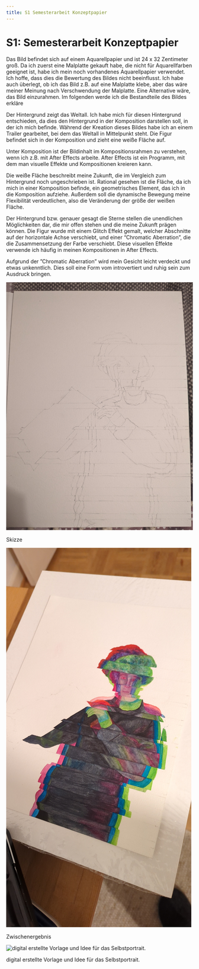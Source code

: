 ```yaml
---
title: S1 Semesterarbeit Konzeptpapier
---
```

# S1: Semesterarbeit Konzeptpapier

Das Bild befindet sich auf einem Aquarellpapier und ist 24 x 32 Zentimeter groß. Da ich zuerst eine Malplatte gekauft habe, die nicht für Aquarellfarben geeignet ist, habe ich mein noch vorhandenes Aquarellpapier verwendet. Ich hoffe, dass dies die Bewertung des Bildes nicht beeinflusst. Ich habe auch überlegt, ob ich das Bild z.B. auf eine Malplatte klebe, aber das wäre meiner Meinung nach Verschwendung der Malplatte. Eine Alternative wäre, das Bild einzurahmen. Im folgenden werde ich die Bestandteile des Bildes erkläre

Der Hintergrund zeigt das Weltall. Ich habe mich für diesen Hintergrund entschieden, da dies den Hintergrund in der Komposition darstellen soll, in der ich mich befinde. Während der Kreation dieses Bildes habe ich an einem Trailer gearbeitet, bei dem das Weltall in Mittelpunkt steht. Die Figur befindet sich in der Komposition und zieht eine weiße Fläche auf. 

Unter Komposition ist der Bildinhalt im Kompositionsrahmen zu verstehen, wenn ich z.B. mit After Effects arbeite. After Effects ist ein Programm, mit dem man visuelle Effekte und Kompositionen kreieren kann.

Die weiße Fläche beschreibt meine Zukunft, die im Vergleich zum Hintergrund noch ungeschrieben ist. Rational gesehen ist die Fläche, da ich mich in einer Komposition befinde, ein geometrisches Element, das ich in die Komposition aufziehe. Außerdem soll die dynamische Bewegung meine Flexibilität verdeutlichen, also die Veränderung der größe der weißen Fläche. 

Der Hintergrund bzw. genauer gesagt die Sterne stellen die unendlichen Möglichkeiten dar, die mir offen stehen und die meine Zukunft prägen können. Die Figur wurde mit einem Glitch Effekt gemalt, welcher Abschnitte auf der horizontale Achse verschiebt, und einer “Chromatic Aberration”, die die Zusammensetzung der Farbe verschiebt. Diese visuellen Effekte verwende ich häufig in meinen Kompositionen in After Effects. 

Aufgrund der ”Chromatic Aberration” wird mein Gesicht leicht verdeckt und etwas unkenntlich. Dies soll eine Form vom introvertiert und ruhig sein zum Ausdruck bringen.

![Skizze](S1%20Semesterarbeit%20Konzeptpapier/PXL_20230105_155939696.jpg)

Skizze

![Zwischenergebnis](S1%20Semesterarbeit%20Konzeptpapier/Snapchat-154357158.jpg)

Zwischenergebnis

![digital erstellte Vorlage und Idee für das Selbstportrait.](S1%20Semesterarbeit%20Konzeptpapier/kunst_Comp_1_2023-01-02_21.44.30.png)

digital erstellte Vorlage und Idee für das Selbstportrait.